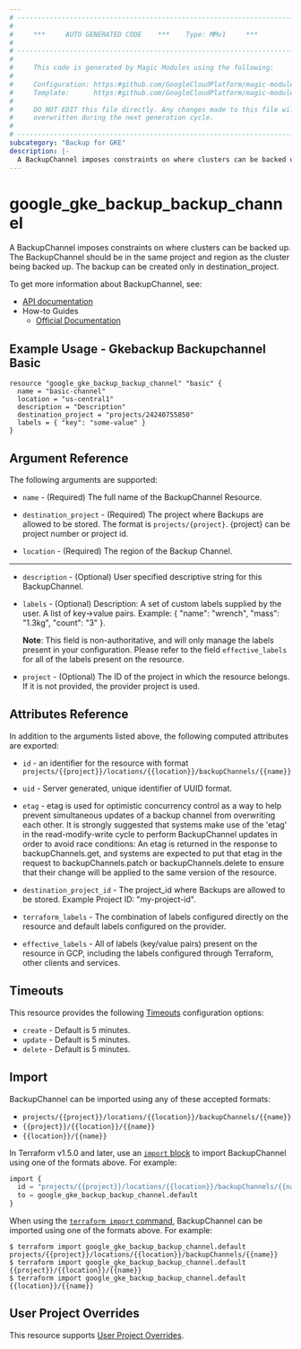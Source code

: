 ```yaml
---
# ----------------------------------------------------------------------------
#
#     ***     AUTO GENERATED CODE    ***    Type: MMv1     ***
#
# ----------------------------------------------------------------------------
#
#     This code is generated by Magic Modules using the following:
#
#     Configuration: https:#github.com/GoogleCloudPlatform/magic-modules/tree/main/mmv1/products/gkebackup/BackupChannel.yaml
#     Template:      https:#github.com/GoogleCloudPlatform/magic-modules/tree/main/mmv1/templates/terraform/resource.html.markdown.tmpl
#
#     DO NOT EDIT this file directly. Any changes made to this file will be
#     overwritten during the next generation cycle.
#
# ----------------------------------------------------------------------------
subcategory: "Backup for GKE"
description: |-
  A BackupChannel imposes constraints on where clusters can be backed up.
---
```


# google_gke_backup_backup_channel

A BackupChannel imposes constraints on where clusters can be backed up.
The BackupChannel should be in the same project and region
as the cluster being backed up.
The backup can be created only in destination_project.


To get more information about BackupChannel, see:

* [API documentation](https://cloud.google.com/kubernetes-engine/docs/add-on/backup-for-gke/reference/rest/v1/projects.locations.backupChannels)
* How-to Guides
    * [Official Documentation](https://cloud.google.com/kubernetes-engine/docs/add-on/backup-for-gke)

## Example Usage - Gkebackup Backupchannel Basic


```hcl
resource "google_gke_backup_backup_channel" "basic" {
  name = "basic-channel"
  location = "us-central1"
  description = "Description"
  destination_project = "projects/24240755850"
  labels = { "key": "some-value" }
}
```

## Argument Reference

The following arguments are supported:


* `name` -
  (Required)
  The full name of the BackupChannel Resource.

* `destination_project` -
  (Required)
  The project where Backups are allowed to be stored.
  The format is `projects/{project}`.
  {project} can be project number or project id.

* `location` -
  (Required)
  The region of the Backup Channel.


- - -


* `description` -
  (Optional)
  User specified descriptive string for this BackupChannel.

* `labels` -
  (Optional)
  Description: A set of custom labels supplied by the user.
  A list of key->value pairs.
  Example: { "name": "wrench", "mass": "1.3kg", "count": "3" }.

  **Note**: This field is non-authoritative, and will only manage the labels present in your configuration.
  Please refer to the field `effective_labels` for all of the labels present on the resource.

* `project` - (Optional) The ID of the project in which the resource belongs.
    If it is not provided, the provider project is used.


## Attributes Reference

In addition to the arguments listed above, the following computed attributes are exported:

* `id` - an identifier for the resource with format `projects/{{project}}/locations/{{location}}/backupChannels/{{name}}`

* `uid` -
  Server generated, unique identifier of UUID format.

* `etag` -
  etag is used for optimistic concurrency control as a way to help prevent simultaneous
  updates of a backup channel from overwriting each other. It is strongly suggested that
  systems make use of the 'etag' in the read-modify-write cycle to perform BackupChannel updates
  in order to avoid race conditions: An etag is returned in the response to backupChannels.get,
  and systems are expected to put that etag in the request to backupChannels.patch or
  backupChannels.delete to ensure that their change will be applied to the same version of the resource.

* `destination_project_id` -
  The project_id where Backups are allowed to be stored.
  Example Project ID: "my-project-id".

* `terraform_labels` -
  The combination of labels configured directly on the resource
   and default labels configured on the provider.

* `effective_labels` -
  All of labels (key/value pairs) present on the resource in GCP, including the labels configured through Terraform, other clients and services.


## Timeouts

This resource provides the following
[Timeouts](https://developer.hashicorp.com/terraform/plugin/sdkv2/resources/retries-and-customizable-timeouts) configuration options:

- `create` - Default is 5 minutes.
- `update` - Default is 5 minutes.
- `delete` - Default is 5 minutes.

## Import


BackupChannel can be imported using any of these accepted formats:

* `projects/{{project}}/locations/{{location}}/backupChannels/{{name}}`
* `{{project}}/{{location}}/{{name}}`
* `{{location}}/{{name}}`


In Terraform v1.5.0 and later, use an [`import` block](https://developer.hashicorp.com/terraform/language/import) to import BackupChannel using one of the formats above. For example:

```tf
import {
  id = "projects/{{project}}/locations/{{location}}/backupChannels/{{name}}"
  to = google_gke_backup_backup_channel.default
}
```

When using the [`terraform import` command](https://developer.hashicorp.com/terraform/cli/commands/import), BackupChannel can be imported using one of the formats above. For example:

```
$ terraform import google_gke_backup_backup_channel.default projects/{{project}}/locations/{{location}}/backupChannels/{{name}}
$ terraform import google_gke_backup_backup_channel.default {{project}}/{{location}}/{{name}}
$ terraform import google_gke_backup_backup_channel.default {{location}}/{{name}}
```

## User Project Overrides

This resource supports [User Project Overrides](https://registry.terraform.io/providers/hashicorp/google/latest/docs/guides/provider_reference#user_project_override).
